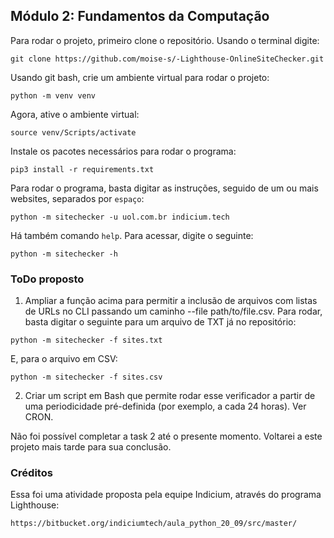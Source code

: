 ## Módulo 2: Fundamentos da Computação

Para rodar o projeto, primeiro clone o repositório. Usando o terminal digite:

```
git clone https://github.com/moise-s/-Lighthouse-OnlineSiteChecker.git
```

Usando git bash, crie um ambiente virtual para rodar o projeto:

```
python -m venv venv
```

Agora, ative o ambiente virtual:

```
source venv/Scripts/activate
```

Instale os pacotes necessários para rodar o programa:

```
pip3 install -r requirements.txt
```

Para rodar o programa, basta digitar as instruções, seguido de um ou mais websites, separados por `espaço`:

```
python -m sitechecker -u uol.com.br indicium.tech
```

Há também comando `help`. Para acessar, digite o seguinte:

```
python -m sitechecker -h
```

### ToDo proposto

1. Ampliar a função acima para permitir a inclusão de arquivos com listas de URLs no CLI passando um caminho --file path/to/file.csv. Para rodar, basta digitar o seguinte para um arquivo de TXT já no repositório:

```
python -m sitechecker -f sites.txt
```

E, para o arquivo em CSV:

```
python -m sitechecker -f sites.csv
```

2. Criar um script em Bash que permite rodar esse verificador a partir de uma periodicidade pré-definida (por exemplo, a cada 24 horas). Ver CRON.

Não foi possível completar a task 2 até o presente momento. Voltarei a este projeto mais tarde para sua conclusão.

### Créditos

Essa foi uma atividade proposta pela equipe Indicium, através do programa Lighthouse:

```
https://bitbucket.org/indiciumtech/aula_python_20_09/src/master/
```
